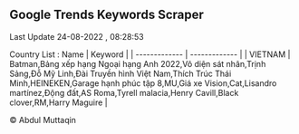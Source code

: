 

## Google Trends Keywords Scraper 
 
Last Update 24-08-2022 , 08:28:53

Country List :
 Name  | Keyword |
| ------------- | ------------- |
| VIETNAM | Batman,Bảng xếp hạng Ngoại hạng Anh 2022,Vô diện sát nhân,Trịnh Sảng,Đỗ Mỹ Linh,Đài Truyền hình Việt Nam,Thích Trúc Thái Minh,HEINEKEN,Garage hạnh phúc tập 8,MU,Giá xe Vision,Cat,Lisandro martínez,Động đất,AS Roma,Tyrell malacia,Henry Cavill,Black clover,RM,Harry Maguire |



© Abdul Muttaqin 
